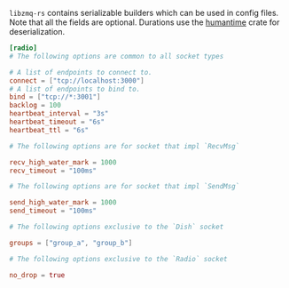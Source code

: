 `libzmq-rs` contains serializable builders which can be used in config files.
Note that all the fields are optional. Durations use the [humantime](https://docs.rs/humantime/1.2.0/humantime/)
crate for deserialization.

```toml
[radio]
# The following options are common to all socket types

# A list of endpoints to connect to.
connect = ["tcp://localhost:3000"]
# A list of endpoints to bind to.
bind = ["tcp://*:3001"]
backlog = 100
heartbeat_interval = "3s"
heartbeat_timeout = "6s"
heartbeat_ttl = "6s"

# The following options are for socket that impl `RecvMsg`

recv_high_water_mark = 1000
recv_timeout = "100ms"

# The following options are for socket that impl `SendMsg`

send_high_water_mark = 1000
send_timeout = "100ms"

# The following options exclusive to the `Dish` socket

groups = ["group_a", "group_b"]

# The following options exclusive to the `Radio` socket

no_drop = true
```

